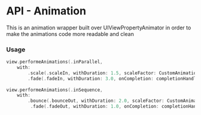 # API - Animation
This is an animation wrapper built over UIViewPropertyAnimator in order to make the animations code more readable and clean

### Usage
```swift
view.performeAnimations(.inParallel,
	with:
		.scale(.scaleIn, withDuration: 1.5, scaleFactor: CustomAnimation.ScaleFactor(x: 1.3, y: 1.3)),
		.fade(.fadeIn, withDuration: 3.0, onCompletion: completionHandler))
		
view.performeAnimations(.inSequence,
	with:
		.bounce(.bounceOut, withDuration: 2.0, scaleFactor: CustomAnimation.ScaleFactor(x: 1.3, y: 1.3)),
		 .fade(.fadeOut, withDuration: 1.0, onCompletion: completionHandler))
```
